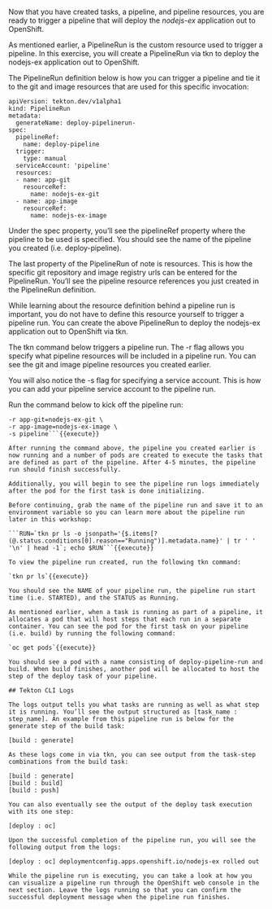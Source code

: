 Now that you have created tasks, a pipeline, and pipeline resources, you are ready to trigger a pipeline that will deploy the _nodejs-ex_ application out to OpenShift.

As mentioned earlier, a PipelineRun is the custom resource used to trigger a pipeline. In this exercise, you will create a PipelineRun via tkn to deploy the nodejs-ex application out to OpenShift.

The PipelineRun definition below is how you can trigger a pipeline and tie it to the git and image resources that are used for this specific invocation:

```
apiVersion: tekton.dev/v1alpha1
kind: PipelineRun
metadata:
  generateName: deploy-pipelinerun-
spec:
  pipelineRef:
    name: deploy-pipeline
  trigger:
    type: manual
  serviceAccount: 'pipeline'
  resources:
  - name: app-git
    resourceRef:
      name: nodejs-ex-git
  - name: app-image
    resourceRef:
      name: nodejs-ex-image
```

Under the spec property, you’ll see the pipelineRef property where the pipeline to be used is specified. You should see the name of the pipeline you created (i.e. deploy-pipeline).

The last property of the PipelineRun of note is resources. This is how the specific git repository and image registry urls can be entered for the PipelineRun. You’ll see the pipeline resource references you just created in the PipelineRun definition.

While learning about the resource definition behind a pipeline run is important, you do not have to define this resource yourself to trigger a pipeline run. You can create the above PipelineRun to deploy the nodejs-ex application out to OpenShift via tkn.

The tkn command below triggers a pipeline run. The -r flag allows you specify what pipeline resources will be included in a pipeline run. You can see the git and image pipeline resources you created earlier.

You will also notice the -s flag for specifying a service account. This is how you can add your pipeline service account to the pipeline run.

Run the command below to kick off the pipeline run:

```tkn pipeline start deploy-pipeline \
-r app-git=nodejs-ex-git \
-r app-image=nodejs-ex-image \
-s pipeline```{{execute}}

After running the command above, the pipeline you created earlier is now running and a number of pods are created to execute the tasks that are defined as part of the pipeline. After 4-5 minutes, the pipeline run should finish successfully.

Additionally, you will begin to see the pipeline run logs immediately after the pod for the first task is done initializing.

Before continuing, grab the name of the pipeline run and save it to an environment variable so you can learn more about the pipeline run later in this workshop:

```RUN=`tkn pr ls -o jsonpath='{$.items[?(@.status.conditions[0].reason=="Running")].metadata.name}' | tr ' ' '\n' | head -1`; echo $RUN```{{execute}}

To view the pipeline run created, run the following tkn command:

`tkn pr ls`{{execute}}

You should see the NAME of your pipeline run, the pipeline run start time (i.e. STARTED), and the STATUS as Running.

As mentioned earlier, when a task is running as part of a pipeline, it allocates a pod that will host steps that each run in a separate container. You can see the pod for the first task on your pipeline (i.e. build) by running the following command:

`oc get pods`{{execute}}

You should see a pod with a name consisting of deploy-pipeline-run and build. When build finishes, another pod will be allocated to host the step of the deploy task of your pipeline.

## Tekton CLI Logs

The logs output tells you what tasks are running as well as what step it is running. You’ll see the output structured as [task_name : step_name]. An example from this pipeline run is below for the generate step of the build task:

[build : generate]

As these logs come in via tkn, you can see output from the task-step combinations from the build task:

[build : generate]
[build : build]
[build : push]

You can also eventually see the output of the deploy task execution with its one step:

[deploy : oc]

Upon the successful completion of the pipeline run, you will see the following output from the logs:

[deploy : oc] deploymentconfig.apps.openshift.io/nodejs-ex rolled out

While the pipeline run is executing, you can take a look at how you can visualize a pipeline run through the OpenShift web console in the next section. Leave the logs running so that you can confirm the successful deployment message when the pipeline run finishes.
